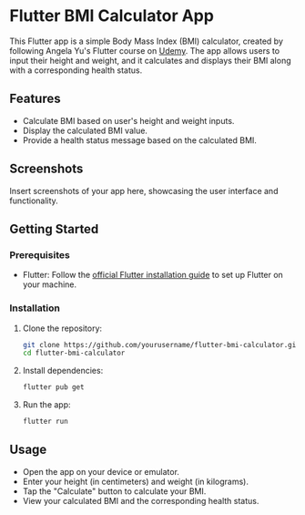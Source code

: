 # Flutter BMI Calculator App

This Flutter app is a simple Body Mass Index (BMI) calculator, created by following Angela Yu's Flutter course on [Udemy](https://www.udemy.com/course/flutter-bootcamp-with-dart/). The app allows users to input their height and weight, and it calculates and displays their BMI along with a corresponding health status.

## Features

- Calculate BMI based on user's height and weight inputs.
- Display the calculated BMI value.
- Provide a health status message based on the calculated BMI.

## Screenshots

Insert screenshots of your app here, showcasing the user interface and functionality.

## Getting Started

### Prerequisites

- Flutter: Follow the [official Flutter installation guide](https://flutter.dev/docs/get-started/install) to set up Flutter on your machine.

### Installation

1. Clone the repository:

   ```bash
   git clone https://github.com/yourusername/flutter-bmi-calculator.git
   cd flutter-bmi-calculator
   ```
2. Install dependencies:
   ```sh
   flutter pub get
   ```
3. Run the app:
   ```sh
   flutter run
   ```

## Usage
- Open the app on your device or emulator.
- Enter your height (in centimeters) and weight (in kilograms).
- Tap the "Calculate" button to calculate your BMI.
- View your calculated BMI and the corresponding health status.
